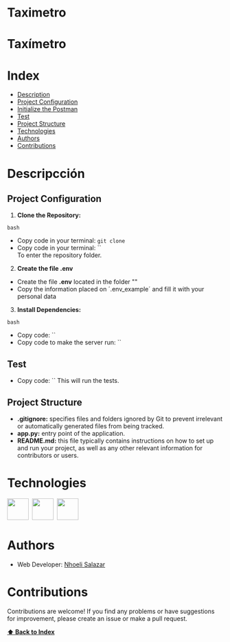 # Taximetro


<h1> Taxímetro </h1>



# Index

+ [Description](#description)
+ [Project Configuration](#project-configuration)
+ [Initialize the Postman](#initialize-the-postman)
+ [Test](#test)
+ [Project Structure ](#project-structure)
+ [Technologies](#technologies)
+ [Authors](#authors)
+ [Contributions](#contributions)

# Descripcción


## Project Configuration

1. **Clone the Repository:**

`bash`
* Copy code in your terminal: `git clone `
* Copy code in your terminal: `` <br>
To enter the repository folder.


2. **Create the file __.env__**
   
* Create the file __.env__ located in the folder ""
* Copy the information placed on ´.env_example´ and fill it with your personal data


3. **Install Dependencies:** 

`bash`
* Copy code: ``
* Copy code to make the server run: ``


## Test

* Copy code: ``
This will run the tests.


## Project Structure 

* __.gitignore:__  specifies files and folders ignored by Git to prevent irrelevant or automatically generated files from being tracked.
* __app.py:__ entry point of the application.
* __README.md:__ this file typically contains instructions on how to set up and run your project, as well as any other relevant information for contributors or users.


# Technologies

<img width="50" src="[https://user-images.githubusercontent.com/25181517/183896128-ec99105a-ec1a-4d85-b08b-1aa1620b2046.png](https://raw.githubusercontent.com/marwin1991/profile-technology-icons/refs/heads/main/icons/visual_studio_code.png)" >&nbsp;
<img width="50" src="https://raw.githubusercontent.com/marwin1991/profile-technology-icons/refs/heads/main/icons/python.png" >&nbsp;
<img width="50" src="https://upload.wikimedia.org/wikipedia/commons/9/91/Octicons-mark-github.svg">&nbsp;



# Authors

 - Web Developer: [Nhoeli Salazar](https://github.com/Nho89)


# Contributions
Contributions are welcome! If you find any problems or have suggestions for improvement, please create an issue or make a pull request.
   
**[⬆️ Back to Index](#index)**
